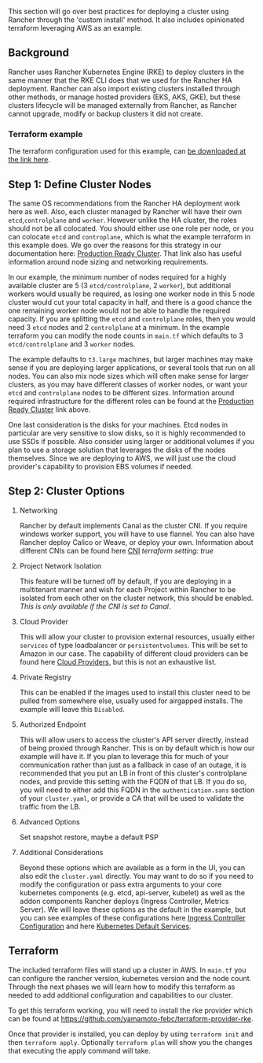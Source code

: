 This section will go over best practices for deploying a cluster using Rancher through the 'custom install' method. It also includes opinionated terraform leveraging AWS as an example.

## Background

Rancher uses Rancher Kubernetes Engine (RKE) to deploy clusters in the same manner that the RKE CLI does that we used for the Rancher HA deployment. Rancher can also import existing clusters installed through other methods, or manage hosted providers (EKS, AKS, GKE), but these clusters lifecycle will be managed externally from Rancher, as Rancher cannot upgrade, modify or backup clusters it did not create.

### Terraform example

The terraform configuration used for this example, can [be downloaded at the link here](./attachments/automated-cluster-deployment-tf.zip).

## Step 1: Define Cluster Nodes

The same OS recommendations from the Rancher HA deployment work here as well.  Also, each cluster managed by Rancher will have their own `etcd`,`controlplane` and `worker`. However unlike the HA cluster, the roles should not be all colocated. You should either use one role per node, or you can colocate `etcd` and `controplane`, which is what the example terraform in this example does. We go over the reasons for this strategy in our documentation here: [Production Ready Cluster](https://rancher.com/docs/rancher/v2.x/en/cluster-provisioning/production/). That link also has useful information around node sizing and networking requirements.

In our example, the minimum number of nodes required for a highly available cluster are 5 (3 `etcd/controlplane`, 2 `worker`), but additional workers would usually be required, as losing one worker node in this 5 node cluster would cut your total capacity in half, and there is a good chance the one remaining worker node would not be able to handle the required capacity. If you are splitting the `etcd` and `controlplane` roles, then you would need 3 `etcd` nodes and 2 `controlplane` at a minimum. In the example terraform you can modify the node counts in `main.tf` which defaults to 3 `etcd/controlplane` and 3 `worker` nodes.

The example defaults to `t3.large` machines, but larger machines may make sense if you are deploying larger applications, or several tools that run on all nodes. You can also mix node sizes which will often make sense for larger clusters, as you may have different classes of worker nodes, or want your `etcd` and `controlplane` nodes to be different sizes. Information around required infrastructure for the different roles can be found at the [Production Ready Cluster](https://rancher.com/docs/rancher/v2.x/en/cluster-provisioning/production/) link above.

One last consideration is the disks for your machines. Etcd nodes in particular are very sensitive to slow disks, so it is highly recommended to use SSDs if possible. Also consider using larger or additional volumes if you plan to use a storage solution that leverages the disks of the nodes themselves. Since we are deploying to AWS, we will just use the cloud provider's capability to provision EBS volumes if needed.

## Step 2: Cluster Options

1. Networking

    Rancher by default implements Canal as the cluster CNI.  If you require windows worker support, you will have to use flannel.  You can also have Rancher deploy Calico or Weave, or deploy your own.  Information about different CNIs can be found here [CNI](https://rancher.com/docs/rancher/v2.x/en/faq/networking/cni-providers/)
    *terraform setting: true*

2. Project Network Isolation

    This feature will be turned off by default, if you are deploying in a multitenant manner and wish for each Project within Rancher to be isolated from each other on the cluster network, this should be enabled. _This is only available if the CNI is set to Canal_.

3. Cloud Provider

    This will allow your cluster to provision external resources, usually either `services` of type loadbalancer or `persistentvolumes`.  This  will be set to Amazon in our case.  The capability of different cloud providers can be found here [Cloud Providers](https://kubernetes.io/docs/concepts/cluster-administration/cloud-providers/), but this is not an exhaustive list.

4. Private Registry

    This can be enabled if the images used to install this cluster need to be pulled from somewhere else, usually used for airgapped installs.  The example will leave this `Disabled`.

5. Authorized Endpoint

    This will allow users to access the cluster's API server directly, instead of being proxied through Rancher.  This is on by default which is how our example will have it.  If you plan to leverage this for much of your communication rather than just as a fallback in case of an outage, it is recommended that you put an LB in front of this cluster's controlplane nodes, and provide this setting with the FQDN of that LB.  If you do so, you will need to either add this FQDN in the `authentication.sans` section of your `cluster.yaml`, or provide a CA that will be used to validate the traffic from the LB.

6. Advanced Options

    Set snapshot restore, maybe a default PSP

7. Additional Considerations

    Beyond these options which are available as a form in the UI, you can also edit the `cluster.yaml` directly. You may want to do so if you need to modify the configuration or pass extra arguments to your core kubernetes components (e.g. etcd, api-server, kubelet) as well as the addon components Rancher deploys (Ingress Controller, Metrics Server). We will leave these options as the default in the example, but you can see examples of these configurations here [Ingress Controller Configuration](https://rancher.com/docs/rke/latest/en/config-options/add-ons/ingress-controllers/) and here [Kubernetes Default Services](https://rancher.com/docs/rke/latest/en/config-options/services/).

## Terraform

The included terraform files will stand up a cluster in AWS.  In `main.tf` you can configure the rancher version, kubernetes version and the node count. Through the next phases we will learn how to modify this terraform as needed to add additional configuration and capabilities to our cluster.

To get this terraform working, you will need to install the rke provider which can be found at https://github.com/yamamoto-febc/terraform-provider-rke.

Once that provider is installed, you can deploy by using `terraform init` and then `terraform apply`.  Optionally `terraform plan` will show you the changes that executing the apply command will take.
